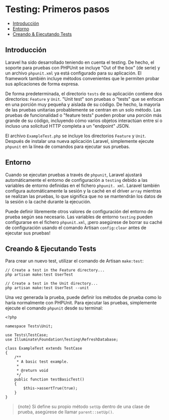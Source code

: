 # Testing: Primeros pasos

- [Introducción](#introduction)
- [Entorno](#environment)
- [Creando & Ejecutando Tests](#creating-and-running-tests)

<a name="introduction"></a>

## Introducción

Laravel ha sido desarrollado teniendo en cuenta el testing. De hecho, el soporte para pruebas con PHPUnit se incluye "Out of the box" (de serie) y un archivo `phpunit.xml` ya está configurado para su aplicación. El framework también incluye métodos convenientes que le permiten probar sus aplicaciones de forma expresa.

De forma predeterminada, el directorio `tests` de su aplicación contiene dos directorios: `Feature` y `Unit`. "Unit test" son pruebas o "tests" que se enfocan en una porción muy pequeña y aislada de su código. De hecho, la mayoría de las pruebas unitarias probablemente se centran en un solo método. Las pruebas de funcionalidad o "feature tests" pueden probar una porción más grande de su código, incluyendo cómo varios objetos interactúan entre sí o incluso una solicitud HTTP completa a un "endpoint" JSON.

El archivo `ExampleTest.php` se incluye los directorios `Feature` y `Unit`. Después de instalar una nueva aplicación Laravel, simplemente ejecute `phpunit` en la línea de comandos para ejecutar sus pruebas.

<a name="environment"></a>

## Entorno

Cuando se ejecutan pruebas a través de `phpunit`, Laravel ajustará automáticamente el entorno de configuración a `testing` debido a las variables de entorno definidas en el fichero `phpunit. xml`. Laravel también configura automáticamente la sesión y la caché en el driver `array` mientras se realizan las pruebas, lo que significa que no se mantendrán los datos de la sesión o la caché durante la ejecución.

Puede definir libremente otros valores de configuración del entorno de prueba según sea necesario. Las variables de entorno `testing` pueden configurarse en el fichero `phpunit.xml`, ¡pero asegúrese de borrar su caché de configuración usando el comando Artisan `config:clear` antes de ejecutar sus pruebas!

<a name="creating-and-running-tests"></a>

## Creando & Ejecutando Tests

Para crear un nuevo test, utilizar el comando de Artisan `make:test`:

    // Create a test in the Feature directory...
    php artisan make:test UserTest
    
    // Create a test in the Unit directory...
    php artisan make:test UserTest --unit
    

Una vez generada la prueba, puede definir los métodos de prueba como lo haría normalmente con PHPUnit. Para ejecutar las pruebas, simplemente ejecute el comando `phpunit` desde su terminal:

    <?php
    
    namespace Tests\Unit;
    
    use Tests\TestCase;
    use Illuminate\Foundation\Testing\RefreshDatabase;
    
    class ExampleTest extends TestCase
    {
        /**
         * A basic test example.
         *
         * @return void
         */
        public function testBasicTest()
        {
            $this->assertTrue(true);
        }
    }
    

> {note} Si define su propio método `setUp` dentro de una clase de prueba, asegúrese de llamar `parent::setUp()`.